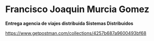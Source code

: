 # Francisco Joaquin Murcia Gomez

**Entrega agencia de viajes distribuida Sistemas Distribuidos**

https://www.getpostman.com/collections/4257b687a9600493bf68

